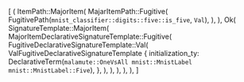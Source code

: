 [
    (
        ItemPath::MajorItem(
            MajarItemPath::Fugitive(
                FugitivePath(`mnist_classifier::digits::five::is_five`, `Val`),
            ),
        ),
        Ok(
            SignatureTemplate::MajorItem(
                MajorItemDeclarativeSignatureTemplate::Fugitive(
                    FugitiveDeclarativeSignatureTemplate::Val(
                        ValFugitiveDeclarativeSignatureTemplate {
                            initialization_ty: DeclarativeTerm(`malamute::OneVsAll mnist::MnistLabel mnist::MnistLabel::Five`),
                        },
                    ),
                ),
            ),
        ),
    ),
]